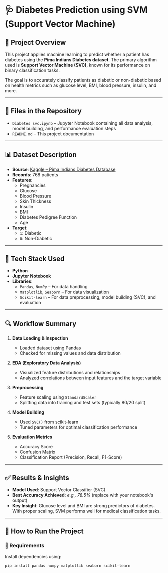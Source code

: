 # 🩺 Diabetes Prediction using SVM (Support Vector Machine)

## 📌 Project Overview

This project applies machine learning to predict whether a patient has diabetes using the **Pima Indians Diabetes dataset**. The primary algorithm used is **Support Vector Machine (SVC)**, known for its performance on binary classification tasks.

The goal is to accurately classify patients as diabetic or non-diabetic based on health metrics such as glucose level, BMI, blood pressure, insulin, and more.

---

## 📁 Files in the Repository

- `Diabetes svc.ipynb` – Jupyter Notebook containing all data analysis, model building, and performance evaluation steps
- `README.md` – This project documentation

---

## 📊 Dataset Description

- **Source**: [Kaggle – Pima Indians Diabetes Database](https://www.kaggle.com/datasets/uciml/pima-indians-diabetes-database)
- **Records**: 768 patients
- **Features**:
  - Pregnancies
  - Glucose
  - Blood Pressure
  - Skin Thickness
  - Insulin
  - BMI
  - Diabetes Pedigree Function
  - Age
- **Target**:  
  - `1`: Diabetic  
  - `0`: Non-Diabetic

---

## 🧠 Tech Stack Used

- **Python**
- **Jupyter Notebook**
- **Libraries**:
  - `Pandas`, `NumPy` – For data handling
  - `Matplotlib`, `Seaborn` – For data visualization
  - `Scikit-learn` – For data preprocessing, model building (SVC), and evaluation

---

## 🔍 Workflow Summary

1. **Data Loading & Inspection**  
   - Loaded dataset using Pandas  
   - Checked for missing values and data distribution

2. **EDA (Exploratory Data Analysis)**  
   - Visualized feature distributions and relationships  
   - Analyzed correlations between input features and the target variable

3. **Preprocessing**  
   - Feature scaling using `StandardScaler`  
   - Splitting data into training and test sets (typically 80/20 split)

4. **Model Building**  
   - Used `SVC()` from scikit-learn  
   - Tuned parameters for optimal classification performance

5. **Evaluation Metrics**  
   - Accuracy Score  
   - Confusion Matrix  
   - Classification Report (Precision, Recall, F1-Score)

---

## ✅ Results & Insights

- **Model Used**: Support Vector Classifier (SVC)
- **Best Accuracy Achieved**: *e.g., 78.5%* (replace with your notebook's output)
- **Key Insight**: Glucose level and BMI are strong predictors of diabetes. With proper scaling, SVM performs well for medical classification tasks.

---

## 🚀 How to Run the Project

### 🔧 Requirements

Install dependencies using:

```bash
pip install pandas numpy matplotlib seaborn scikit-learn
